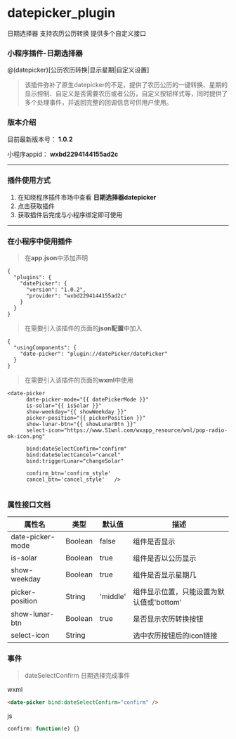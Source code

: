 # datepicker_plugin
日期选择器 支持农历公历转换 提供多个自定义接口

### 小程序插件-日期选择器
@(datepicker)[公历农历转换|显示星期|自定义设置]

> 该插件弥补了原生datepicker的不足，提供了农历公历的一键转换、星期的显示控制、自定义是否需要农历或者公历，自定义按钮样式等，同时提供了多个处理事件，并返回完整的回调信息可供用户使用。


### 版本介绍
目前最新版本号： **1.0.2** 

小程序appid：  **wxbd2294144155ad2c**

----------

### 插件使用方式
1. 在知晓程序插件市场中查看 **日期选择器datepicker**
2. 点击获取插件
3. 获取插件后完成与小程序绑定即可使用

----------

### 在小程序中使用插件
>在**app.json**中添加声明
```
{
  "plugins": {
    "datePicker": {
      "version": "1.0.2",
      "provider": "wxbd2294144155ad2c"
    }
  }
}
```
>在需要引入该插件的页面的**json配置**中加入
```
{
  "usingComponents": {
    "date-picker": "plugin://datePicker/datePicker"
  }
}
```
>在需要引入该插件的页面的**wxml**中使用
```
<date-picker
      date-picker-mode="{{ datePickerMode }}"
      is-solar="{{ isSolar }}"
      show-weekday="{{ showWeekday }}"
      picker-position="{{ pickerPosition }}"
      show-lunar-btn="{{ showLunarBtn }}"
      select-icon="https://www.51wnl.com/wxapp_resource/wnl/pop-radio-ok-icon.png"
      
      bind:dateSelectConfirm="confirm"
      bind:dateSelectCancel="cancel"
      bind:triggerLunar="changeSolar"
      
      confirm_btn='confirm_style'
      cancel_btn='cancel_style'   />
 
```

### 属性接口文档

属性名 | 类型 | 默认值 | 描述
------------ | ------------- | ------------- | -------------
| date-picker-mode        | Boolean     |   false    |  组件是否显示 |
| is-solar        		    | Boolean     |   true     |  组件是否以公历显示  |
| show-weekday        	  | Boolean     |   true     |  组件是否显示星期几  |
| picker-position         | String      |  'middle'  |  组件显示位置，只能设置为默认值或'bottom'  |
| show-lunar-btn          | Boolean     |   true     |  是否显示农历转换按钮  |
| select-icon             | String      |            |  选中农历按钮后的icon链接  |

###  事件
>dateSelectConfirm  日期选择完成事件

wxml
```html
<date-picker bind:dateSelectConfirm="confirm" />
```
js
```javascript
confirm: function(e) {}
```
